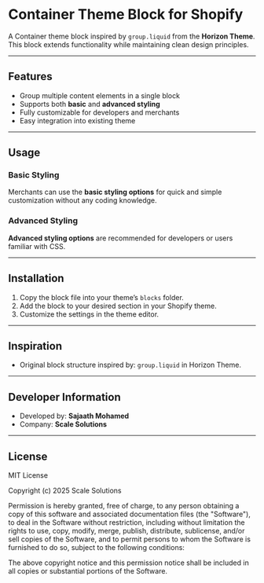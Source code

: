# Container Theme Block for Shopify

A Container theme block inspired by `group.liquid` from the **Horizon Theme**. This block extends functionality while maintaining clean design principles.

---

## Features

- Group multiple content elements in a single block
- Supports both **basic** and **advanced styling**
- Fully customizable for developers and merchants
- Easy integration into existing theme

---

## Usage

### Basic Styling
Merchants can use the **basic styling options** for quick and simple customization without any coding knowledge.

### Advanced Styling
**Advanced styling options** are recommended for developers or users familiar with CSS.

---

## Installation

1. Copy the block file into your theme’s `blocks` folder.
2. Add the block to your desired section in your Shopify theme.
3. Customize the settings in the theme editor.

---

## Inspiration

- Original block structure inspired by: `group.liquid` in Horizon Theme.

---

## Developer Information

- Developed by: **Sajaath Mohamed**  
- Company: **Scale Solutions**  

---

## License

MIT License

Copyright (c) 2025 Scale Solutions

Permission is hereby granted, free of charge, to any person obtaining a copy
of this software and associated documentation files (the "Software"), to deal
in the Software without restriction, including without limitation the rights
to use, copy, modify, merge, publish, distribute, sublicense, and/or sell
copies of the Software, and to permit persons to whom the Software is
furnished to do so, subject to the following conditions:

The above copyright notice and this permission notice shall be included in all
copies or substantial portions of the Software.

